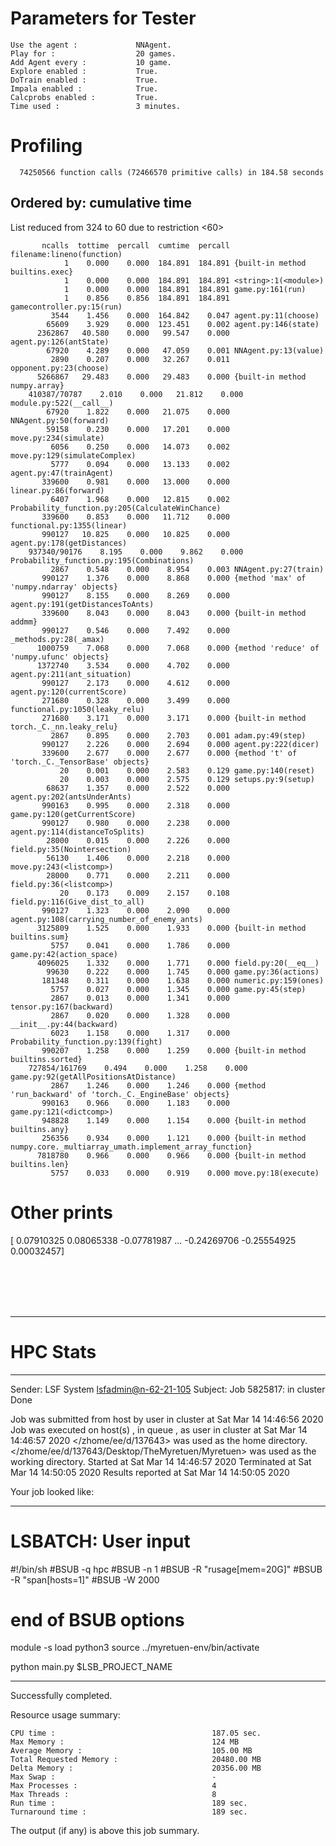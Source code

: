 # Parameters for Tester

    Use the agent :             NNAgent.
    Play for :                  20 games.
    Add Agent every :           10 game.
    Explore enabled :           True.
    DoTrain enabled :           True.
    Impala enabled :            True.
    Calcprobs enabled :         True.
    Time used :                 3 minutes.

# Profiling


      74250566 function calls (72466570 primitive calls) in 184.58 seconds

##    Ordered by: cumulative time
   List reduced from 324 to 60 due to restriction <60>

           ncalls  tottime  percall  cumtime  percall filename:lineno(function)
                1    0.000    0.000  184.891  184.891 {built-in method builtins.exec}
                1    0.000    0.000  184.891  184.891 <string>:1(<module>)
                1    0.000    0.000  184.891  184.891 game.py:161(run)
                1    0.856    0.856  184.891  184.891 gamecontroller.py:15(run)
             3544    1.456    0.000  164.842    0.047 agent.py:11(choose)
            65609    3.929    0.000  123.451    0.002 agent.py:146(state)
          2362867   40.580    0.000   99.547    0.000 agent.py:126(antState)
            67920    4.289    0.000   47.059    0.001 NNAgent.py:13(value)
             2890    0.207    0.000   32.267    0.011 opponent.py:23(choose)
          5266867   29.483    0.000   29.483    0.000 {built-in method numpy.array}
        410387/70787    2.010    0.000   21.812    0.000 module.py:522(__call__)
            67920    1.822    0.000   21.075    0.000 NNAgent.py:50(forward)
            59158    0.230    0.000   17.201    0.000 move.py:234(simulate)
             6056    0.250    0.000   14.073    0.002 move.py:129(simulateComplex)
             5777    0.094    0.000   13.133    0.002 agent.py:47(trainAgent)
           339600    0.981    0.000   13.000    0.000 linear.py:86(forward)
             6407    1.968    0.000   12.815    0.002 Probability_function.py:205(CalculateWinChance)
           339600    0.853    0.000   11.712    0.000 functional.py:1355(linear)
           990127   10.825    0.000   10.825    0.000 agent.py:178(getDistances)
        937340/90176    8.195    0.000    9.862    0.000 Probability_function.py:195(Combinations)
             2867    0.548    0.000    8.954    0.003 NNAgent.py:27(train)
           990127    1.376    0.000    8.868    0.000 {method 'max' of 'numpy.ndarray' objects}
           990127    8.155    0.000    8.269    0.000 agent.py:191(getDistancesToAnts)
           339600    8.043    0.000    8.043    0.000 {built-in method addmm}
           990127    0.546    0.000    7.492    0.000 _methods.py:28(_amax)
          1000759    7.068    0.000    7.068    0.000 {method 'reduce' of 'numpy.ufunc' objects}
          1372740    3.534    0.000    4.702    0.000 agent.py:211(ant_situation)
           990127    2.173    0.000    4.612    0.000 agent.py:120(currentScore)
           271680    0.328    0.000    3.499    0.000 functional.py:1050(leaky_relu)
           271680    3.171    0.000    3.171    0.000 {built-in method torch._C._nn.leaky_relu}
             2867    0.895    0.000    2.703    0.001 adam.py:49(step)
           990127    2.226    0.000    2.694    0.000 agent.py:222(dicer)
           339600    2.677    0.000    2.677    0.000 {method 't' of 'torch._C._TensorBase' objects}
               20    0.001    0.000    2.583    0.129 game.py:140(reset)
               20    0.003    0.000    2.575    0.129 setups.py:9(setup)
            68637    1.357    0.000    2.522    0.000 agent.py:202(antsUnderAnts)
           990163    0.995    0.000    2.318    0.000 game.py:120(getCurrentScore)
           990127    0.980    0.000    2.238    0.000 agent.py:114(distanceToSplits)
            28000    0.015    0.000    2.226    0.000 field.py:35(Nointersection)
            56130    1.406    0.000    2.218    0.000 move.py:243(<listcomp>)
            28000    0.771    0.000    2.211    0.000 field.py:36(<listcomp>)
               20    0.173    0.009    2.157    0.108 field.py:116(Give_dist_to_all)
           990127    1.323    0.000    2.090    0.000 agent.py:108(carrying_number_of_enemy_ants)
          3125809    1.525    0.000    1.933    0.000 {built-in method builtins.sum}
             5757    0.041    0.000    1.786    0.000 game.py:42(action_space)
          4096025    1.332    0.000    1.771    0.000 field.py:20(__eq__)
            99630    0.222    0.000    1.745    0.000 game.py:36(actions)
           181348    0.311    0.000    1.638    0.000 numeric.py:159(ones)
             5757    0.027    0.000    1.345    0.000 game.py:45(step)
             2867    0.013    0.000    1.341    0.000 tensor.py:167(backward)
             2867    0.020    0.000    1.328    0.000 __init__.py:44(backward)
             6023    1.158    0.000    1.317    0.000 Probability_function.py:139(fight)
           990207    1.258    0.000    1.259    0.000 {built-in method builtins.sorted}
        727854/161769    0.494    0.000    1.258    0.000 game.py:92(getAllPositionsAtDistance)
             2867    1.246    0.000    1.246    0.000 {method 'run_backward' of 'torch._C._EngineBase' objects}
           990163    0.966    0.000    1.183    0.000 game.py:121(<dictcomp>)
           948828    1.149    0.000    1.154    0.000 {built-in method builtins.any}
           256356    0.934    0.000    1.121    0.000 {built-in method numpy.core._multiarray_umath.implement_array_function}
          7818780    0.966    0.000    0.966    0.000 {built-in method builtins.len}
             5757    0.033    0.000    0.919    0.000 move.py:18(execute)


# Other prints

[ 0.07910325  0.08065338 -0.07781987 ... -0.24269706 -0.25554925
  0.00032457]

 <br /> 
 <br /> 
 <br /> 
 <br />

---------------------------------------------------------------------------------------------------------------------

# HPC Stats


------------------------------------------------------------
Sender: LSF System <lsfadmin@n-62-21-105>
Subject: Job 5825817: <NNAgent6Tester> in cluster <dcc> Done

Job <NNAgent6Tester> was submitted from host <n-62-27-22> by user <s183905> in cluster <dcc> at Sat Mar 14 14:46:56 2020
Job was executed on host(s) <n-62-21-105>, in queue <hpc>, as user <s183905> in cluster <dcc> at Sat Mar 14 14:46:57 2020
</zhome/ee/d/137643> was used as the home directory.
</zhome/ee/d/137643/Desktop/TheMyretuen/Myretuen> was used as the working directory.
Started at Sat Mar 14 14:46:57 2020
Terminated at Sat Mar 14 14:50:05 2020
Results reported at Sat Mar 14 14:50:05 2020

Your job looked like:

------------------------------------------------------------
# LSBATCH: User input
#!/bin/sh
#BSUB -q hpc
#BSUB -n 1
#BSUB -R "rusage[mem=20G]"
#BSUB -R "span[hosts=1]"
#BSUB -W 2000
# end of BSUB options

module -s load python3
source ../myretuen-env/bin/activate

python main.py $LSB_PROJECT_NAME


------------------------------------------------------------

Successfully completed.

Resource usage summary:

    CPU time :                                   187.05 sec.
    Max Memory :                                 124 MB
    Average Memory :                             105.00 MB
    Total Requested Memory :                     20480.00 MB
    Delta Memory :                               20356.00 MB
    Max Swap :                                   -
    Max Processes :                              4
    Max Threads :                                8
    Run time :                                   189 sec.
    Turnaround time :                            189 sec.

The output (if any) is above this job summary.

